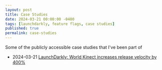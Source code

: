 ```yaml
---
layout: post
title: Case Studies
date: 2024-03-21 00:00:00 -0400
tags: [launchdarkly, feature flags, case studies]
published: true
permalink: case-studies
---
```


Some of the publicly accessible case studies that I've been part of

- 2024-03-21 [LaunchDarkly: World Kinect increases release velocity by 400%](https://launchdarkly.com/case-studies/world-kinect/)
